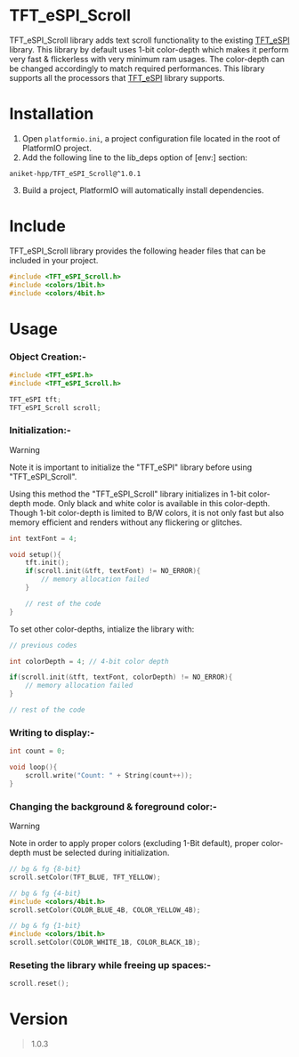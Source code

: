 # TFT_eSPI_Scroll
TFT_eSPI_Scroll library adds text scroll functionality to the existing [TFT_eSPI](https://github.com/Bodmer/TFT_eSPI/) library. This library by default uses 1-bit color-depth which makes it perform very fast & flickerless with very minimum ram usages. The color-depth can be changed accordingly to match required performances. This library supports all the processors that [TFT_eSPI](https://github.com/Bodmer/TFT_eSPI/) library supports.

# Installation

1. Open `platformio.ini`, a project configuration file located in the root of PlatformIO project.
2. Add the following line to the lib_deps option of [env:] section:
```
aniket-hpp/TFT_eSPI_Scroll@^1.0.1
```
3. Build a project, PlatformIO will automatically install dependencies.

# Include

TFT_eSPI_Scroll library provides the following header files that can be included in your project.

```cpp
#include <TFT_eSPI_Scroll.h>
#include <colors/1bit.h>
#include <colors/4bit.h>
```

# Usage

### Object Creation:-
```cpp
#include <TFT_eSPI.h>
#include <TFT_eSPI_Scroll.h>

TFT_eSPI tft;
TFT_eSPI_Scroll scroll;
```

### Initialization:-

>[!WARNING]
>Note it is important to initialize the "TFT_eSPI" library before using "TFT_eSPI_Scroll".

Using this method the "TFT_eSPI_Scroll" library initializes in 1-bit color-depth mode. Only black and white color is available in this color-depth. Though 1-bit color-depth is limited to B/W colors, it is not only fast but also memory efficient and renders without any flickering or glitches.

```cpp
int textFont = 4;

void setup(){
    tft.init();
    if(scroll.init(&tft, textFont) != NO_ERROR){
        // memory allocation failed
    }

    // rest of the code
}
```

To set other color-depths, intialize the library with: 
```cpp
// previous codes

int colorDepth = 4; // 4-bit color depth

if(scroll.init(&tft, textFont, colorDepth) != NO_ERROR){
    // memory allocation failed
}

// rest of the code
```


### Writing to display:-

```cpp
int count = 0;

void loop(){
    scroll.write("Count: " + String(count++));
}
```

### Changing the background & foreground color:-

>[!WARNING]
>Note in order to apply proper colors (excluding 1-Bit default), proper color-depth must be selected during initialization.

```cpp
// bg & fg {8-bit}
scroll.setColor(TFT_BLUE, TFT_YELLOW);

// bg & fg {4-bit}
#include <colors/4bit.h>
scroll.setColor(COLOR_BLUE_4B, COLOR_YELLOW_4B);

// bg & fg {1-bit}
#include <colors/1bit.h>
scroll.setColor(COLOR_WHITE_1B, COLOR_BLACK_1B);
```

### Reseting the library while freeing up spaces:-

```cpp
scroll.reset();
```

# Version
>1.0.3